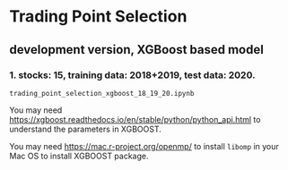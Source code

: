# Trading Point Selection
## development version, XGBoost based model
### 1. stocks: 15, training data: 2018+2019, test data: 2020.

`trading_point_selection_xgboost_18_19_20.ipynb`

You may need https://xgboost.readthedocs.io/en/stable/python/python_api.html to understand the parameters in XGBOOST.

You may need https://mac.r-project.org/openmp/ to install `libomp` in your Mac OS to install XGBOOST package.
